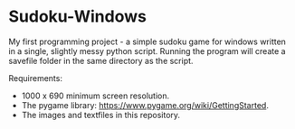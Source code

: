 # Sudoku-Windows
My first programming project - a simple sudoku game for windows written in a single, slightly messy python script.
Running the program will create a savefile folder in the same directory as the script.

Requirements:
- 1000 x 690 minimum screen resolution.
- The pygame library: https://www.pygame.org/wiki/GettingStarted.
- The images and textfiles in this repository.
